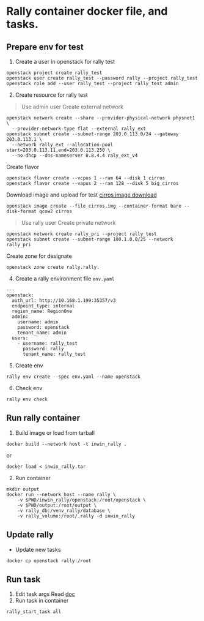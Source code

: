 # Rally container docker file, and tasks.
## Prepare env for test

1. Create a user in openstack for rally test
```
openstack project create rally_test
openstack user create rally_test --password rally --project rally_test
openstack role add --user rally_test --project rally_test admin
```

2. Create resource for rally test
> Use admin user 
Create external network
```
openstack network create --share --provider-physical-network physnet1 \
  --provider-network-type flat --external rally_ext
openstack subnet create --subnet-range 203.0.113.0/24 --gateway 203.0.113.1 \
  --network rally_ext --allocation-pool start=203.0.113.11,end=203.0.113.250 \
  --no-dhcp --dns-nameserver 8.8.4.4 raly_ext_v4
```
Create flavor
```
openstack flavor create --vcpus 1 --ram 64 --disk 1 cirros
openstack flavor create --vapus 2 --ram 128 --disk 5 big_cirros
```
Download image and upload for test 
[cirros image download](http://download.cirros-cloud.net/0.4.0/cirros-0.4.0-x86_64-disk.img)
```
openstack image create --file cirros.img --container-format bare --disk-format qcow2 cirros
```
> Use rally user
Create private network 
```
openstack network create rally_pri --project rally_test
openstack subnet create --subnet-range 100.1.0.0/25 --network rally_pri
```
Create zone for designate
```
openstack zone create rally.rally.
```
4. Create a rally environment file `env.yaml`
```
---
openstack:
  auth_url: http://10.168.1.199:35357/v3
  endpoint_type: internal
  region_name: RegionOne
  admin:
    username: admin
    password: openstack
    tenant_name: admin
  users:
    - username: rally_test
      password: rally
      tenant_name: rally_test
```
5. Create env
```
rally env create --spec env.yaml --name openstack
```
6. Check env
```
rally env check 
```

## Run rally container 
1. Build image or load from tarball
```
docker build --network host -t inwin_rally .
```
or
```
docker load < inwin_rally.tar
```
2. Run container 
```
mkdir output
docker run --network host --name rally \
    -v $PWD/inwin_rally/openstack:/root/openstack \
    -v $PWD/output:/root/output \
    -v rally_db:/venv_rally/database \
    -v rally_volume:/root/.rally -d inwin_rally
```

## Update rally 
* Update new tasks
```
docker cp openstack rally:/root
```

## Run task
1. Edit task args
Read [doc](openstack/README.rst)
2. Run task in container 
```
rally_start_task all
```
